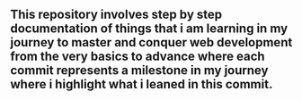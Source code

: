 ## This repository involves step by step documentation of things that i am learning in my journey to master and conquer web development from the very basics to advance where each commit represents a milestone in my journey where i highlight what i leaned in this commit.
